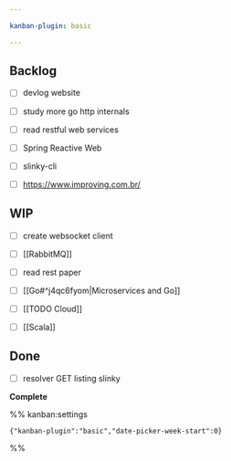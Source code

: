 ```yaml
---

kanban-plugin: basic

---
```


## Backlog

- [ ] devlog website
- [ ] study more go http internals
- [ ] read restful web services
- [ ] Spring Reactive Web
- [ ] slinky-cli
- [ ] https://www.improving.com.br/


## WIP

- [ ] create websocket client
- [ ] [[RabbitMQ]]
- [ ] read rest paper
- [ ] [[Go#^j4qc6fyom|Microservices and Go]]
- [ ] [[TODO Cloud]]
- [ ] [[Scala]]


## Done
- [ ] resolver GET listing slinky

**Complete**




%% kanban:settings
```
{"kanban-plugin":"basic","date-picker-week-start":0}
```
%%